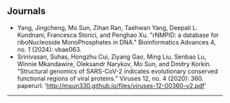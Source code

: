 Journals
---
* Yang, Jingcheng, Mo Sun, Zihan Ran, Taehwan Yang, Deepali L. Kundnani, Francesca Storici, and Penghao Xu. "rNMPID: a database for riboNucleoside MonoPhosphates in DNA." Bioinformatics Advances 4, no. 1 (2024): vbae063. 
* Srinivasan, Suhas, Hongzhu Cui, Ziyang Gao, Ming Liu, Senbao Lu, Winnie Mkandawire, Oleksandr Narykov, Mo Sun, and Dmitry Korkin. "Structural genomics of SARS-CoV-2 indicates evolutionary conserved functional regions of viral proteins." Viruses 12, no. 4 (2020): 360.
paperurl: 'http://msun330.github.io/files/viruses-12-00360-v2.pdf'
---


